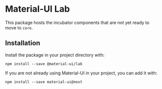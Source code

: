 # Material-UI Lab

This package hosts the incubator components that are not yet ready to move to `core`.

## Installation

Install the package in your project directory with:

```
npm install --save @material-ui/lab
```

If you are not already using Material-UI in your project, you can add it with:

```
npm install --save material-ui@next
```


